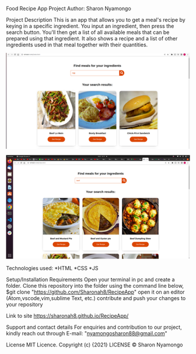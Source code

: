 Food Recipe App
Project Author: Sharon Nyamongo

Project Description
This is an app that allows you to get a meal's recipe by keying in a specific ingredient.
You input an ingredient, then press the search button.
You'll then get a list of all available meals that can be prepared using that ingredient.
It also shows a recipe and a list of other ingredients used in that meal together with their quantities.

![My Image](./Images/Screenshot1.png)

![My Image](./Images/Screenshot2.png)

Technologies used: *HTML *CSS \*JS

Setup/Installation Requirements
Open your terminal in pc and create a folder.
Clone this repository into the folder using the command line below,
$git clone "https://github.com/Sharonah8/RecipeApp"
open it on an editor (Atom,vscode,vim,sublime Text, etc.)
contribute and push your changes to your repository

Link to site https://sharonah8.github.io/RecipeApp/


Support and contact details
For enquiries and contribution to our project, kindly reach out through E-mail: "nyamongosharon88@gmail.com"

License
MIT Licence. Copyright (c) {2021} LICENSE © Sharon Nyamongo
